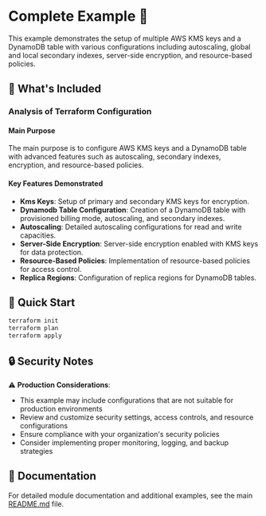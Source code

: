 # Complete Example 🚀

This example demonstrates the setup of multiple AWS KMS keys and a DynamoDB table with various configurations including autoscaling, global and local secondary indexes, server-side encryption, and resource-based policies.

## 🔧 What's Included

### Analysis of Terraform Configuration

#### Main Purpose
The main purpose is to configure AWS KMS keys and a DynamoDB table with advanced features such as autoscaling, secondary indexes, encryption, and resource-based policies.

#### Key Features Demonstrated
- **Kms Keys**: Setup of primary and secondary KMS keys for encryption.
- **Dynamodb Table Configuration**: Creation of a DynamoDB table with provisioned billing mode, autoscaling, and secondary indexes.
- **Autoscaling**: Detailed autoscaling configurations for read and write capacities.
- **Server-Side Encryption**: Server-side encryption enabled with KMS keys for data protection.
- **Resource-Based Policies**: Implementation of resource-based policies for access control.
- **Replica Regions**: Configuration of replica regions for DynamoDB tables.

## 🚀 Quick Start

```bash
terraform init
terraform plan
terraform apply
```

## 🔒 Security Notes

⚠️ **Production Considerations**: 
- This example may include configurations that are not suitable for production environments
- Review and customize security settings, access controls, and resource configurations
- Ensure compliance with your organization's security policies
- Consider implementing proper monitoring, logging, and backup strategies

## 📖 Documentation

For detailed module documentation and additional examples, see the main [README.md](../../README.md) file. 